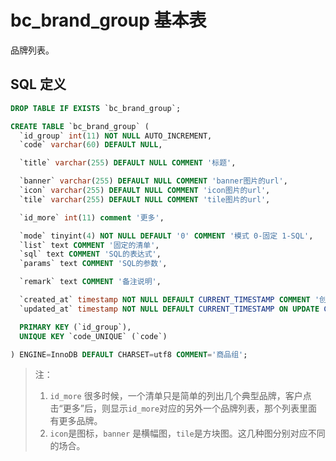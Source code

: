 # bc_brand_group 基本表

品牌列表。

## SQL 定义

```sql
DROP TABLE IF EXISTS `bc_brand_group`;

CREATE TABLE `bc_brand_group` (
  `id_group` int(11) NOT NULL AUTO_INCREMENT,
  `code` varchar(60) DEFAULT NULL,

  `title` varchar(255) DEFAULT NULL COMMENT '标题',

  `banner` varchar(255) DEFAULT NULL COMMENT 'banner图片的url',
  `icon` varchar(255) DEFAULT NULL COMMENT 'icon图片的url',
  `tile` varchar(255) DEFAULT NULL COMMENT 'tile图片的url',

  `id_more` int(11) comment '更多',

  `mode` tinyint(4) NOT NULL DEFAULT '0' COMMENT '模式 0-固定 1-SQL',
  `list` text COMMENT '固定的清单',
  `sql` text COMMENT 'SQL的表达式',
  `params` text COMMENT 'SQL的参数',

  `remark` text COMMENT '备注说明',

  `created_at` timestamp NOT NULL DEFAULT CURRENT_TIMESTAMP COMMENT '创建时间',
  `updated_at` timestamp NOT NULL DEFAULT CURRENT_TIMESTAMP ON UPDATE CURRENT_TIMESTAMP COMMENT '更新时间',

  PRIMARY KEY (`id_group`),
  UNIQUE KEY `code_UNIQUE` (`code`)

) ENGINE=InnoDB DEFAULT CHARSET=utf8 COMMENT='商品组';
```

> 注：
> 1. `id_more` 很多时候，一个清单只是简单的列出几个典型品牌，客户点击“更多”后，则显示`id_more`对应的另外一个品牌列表，那个列表里面有更多品牌。
> 2. `icon`是图标，`banner` 是横幅图，`tile`是方块图。这几种图分别对应不同的场合。
